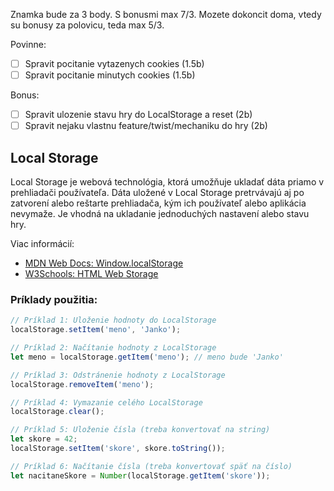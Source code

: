 

Znamka bude za 3 body. S bonusmi max 7/3. Mozete dokoncit doma, vtedy su bonusy za polovicu, teda max 5/3.

Povinne:
- [ ] Spravit pocitanie vytazenych cookies (1.5b)
- [ ] Spravit pocitanie minutych cookies (1.5b)

Bonus:
- [ ] Spravit ulozenie stavu hry do LocalStorage a reset (2b)
- [ ] Spravit nejaku vlastnu feature/twist/mechaniku do hry (2b)

## Local Storage

Local Storage je webová technológia, ktorá umožňuje ukladať dáta priamo v prehliadači používateľa. Dáta uložené v Local Storage pretrvávajú aj po zatvorení alebo reštarte prehliadača, kým ich používateľ alebo aplikácia nevymaže. Je vhodná na ukladanie jednoduchých nastavení alebo stavu hry.

Viac informácií:
- [MDN Web Docs: Window.localStorage](https://developer.mozilla.org/en-US/docs/Web/API/Window/localStorage)
- [W3Schools: HTML Web Storage](https://www.w3schools.com/html/html5_webstorage.asp)

### Príklady použitia:

```javascript
// Príklad 1: Uloženie hodnoty do LocalStorage
localStorage.setItem('meno', 'Janko');

// Príklad 2: Načítanie hodnoty z LocalStorage
let meno = localStorage.getItem('meno'); // meno bude 'Janko'

// Príklad 3: Odstránenie hodnoty z LocalStorage
localStorage.removeItem('meno');

// Príklad 4: Vymazanie celého LocalStorage
localStorage.clear();

// Príklad 5: Uloženie čísla (treba konvertovať na string)
let skore = 42;
localStorage.setItem('skore', skore.toString());

// Príklad 6: Načítanie čísla (treba konvertovať späť na číslo)
let nacitaneSkore = Number(localStorage.getItem('skore'));
```
